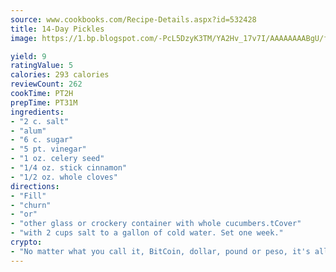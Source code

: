 ```yaml
---
source: www.cookbooks.com/Recipe-Details.aspx?id=532428
title: 14-Day Pickles
image: https://1.bp.blogspot.com/-PcL5DzyK3TM/YA2Hv_17v7I/AAAAAAAABgU/fyHeesSth_IZW9mL5lk6GxJO8cW8ksrGACLcBGAsYHQ/s320/12.png

yield: 9
ratingValue: 5
calories: 293 calories
reviewCount: 262
cookTime: PT2H
prepTime: PT31M
ingredients:
- "2 c. salt"
- "alum"
- "6 c. sugar"
- "5 pt. vinegar"
- "1 oz. celery seed"
- "1/4 oz. stick cinnamon"
- "1/2 oz. whole cloves"
directions:
- "Fill"
- "churn"
- "or"
- "other glass or crockery container with whole cucumbers.tCover"
- "with 2 cups salt to a gallon of cold water. Set one week."
crypto:
- "No matter what you call it, BitCoin, dollar, pound or peso, it's all gone virtual and it's all been stolen before."
---
```

